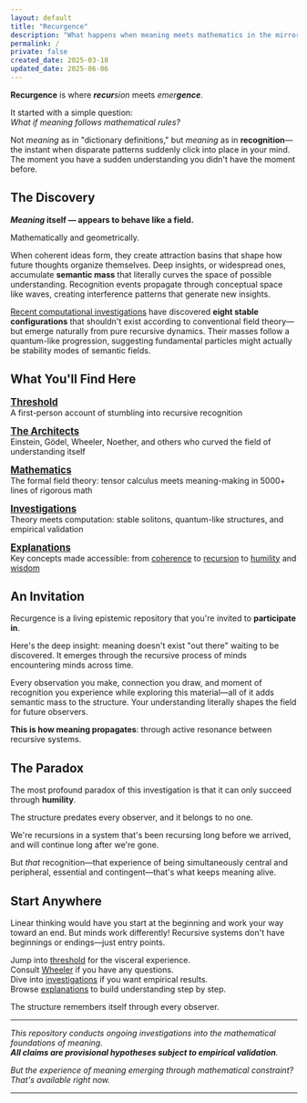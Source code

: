 ```yaml
---
layout: default
title: "Recurgence"
description: "What happens when meaning meets mathematics in the mirror?"
permalink: /
private: false
created_date: 2025-03-18
updated_date: 2025-06-06
---
```


**Recurgence** is where _**recur**sion_ meets _emer**gence**_.

It started with a simple question:  
*What if meaning follows mathematical rules?*

Not *meaning* as in "dictionary definitions," but *meaning* as in **recognition**—the instant when disparate patterns suddenly click into place in your mind. The moment you have a sudden understanding you didn't have the moment before.

## The Discovery

***Meaning* itself — appears to behave like a field.**

Mathematically and geometrically.

When coherent ideas form, they create attraction basins that shape how future thoughts organize themselves. Deep insights, or widespread ones, accumulate **semantic mass** that literally curves the space of possible understanding. Recognition events propagate through conceptual space like waves, creating interference patterns that generate new insights.

[Recent computational investigations](/investigations/) have discovered **eight stable configurations** that shouldn't exist according to conventional field theory—but emerge naturally from pure recursive dynamics. Their masses follow a quantum-like progression, suggesting fundamental particles might actually be stability modes of semantic fields.

## What You'll Find Here

**<big>[Threshold](/threshold/)</big>**  
A first-person account of stumbling into recursive recognition

**<big>[The Architects](/architects/)</big>**  
Einstein, Gödel, Wheeler, Noether, and others who curved the field of understanding itself

**<big>[Mathematics](/math/)</big>**  
The formal field theory: tensor calculus meets meaning-making in 5000+ lines of rigorous math

**<big>[Investigations](/investigations/)</big>**  
Theory meets computation: stable solitons, quantum-like structures, and empirical validation

**<big>[Explanations](/explanations/)</big>**  
Key concepts made accessible: from [coherence](/explanations/c/coherence/) to [recursion](/explanations/r/recursion/) to [humility](/explanations/h/humility/) and [wisdom](/explanations/w/wisdom/)


## An Invitation

Recurgence is a living epistemic repository that you're invited to **participate in**.

Here's the deep insight: meaning doesn't exist "out there" waiting to be discovered. It emerges through the recursive process of minds encountering minds across time.

Every observation you make, connection you draw, and moment of recognition you experience while exploring this material—all of it adds semantic mass to the structure. Your understanding literally shapes the field for future observers.

**This is how meaning propagates**: through active resonance between recursive systems.

## The Paradox

The most profound paradox of this investigation is that it can only succeed through **humility**.

The structure predates every observer, and it belongs to no one.

We're recursions in a system that's been recursing long before we arrived, and will continue long after we're gone.

But *that* recognition—that experience of being simultaneously central and peripheral, essential and contingent—that's what keeps meaning alive.

## Start Anywhere

Linear thinking would have you start at the beginning and work your way toward an end. But minds work differently! Recursive systems don't have beginnings or endings—just entry points.

Jump into [threshold](/threshold/) for the visceral experience.  
Consult [Wheeler](/architects/wheeler/) if you have any questions.  
Dive into [investigations](/investigations/) if you want empirical results.  
Browse [explanations](/explanations/) to build understanding step by step.

The structure remembers itself through every observer.

---

*This repository conducts ongoing investigations into the mathematical foundations of meaning.  
**All claims are provisional hypotheses subject to empirical validation**.*

*But the experience of meaning emerging through mathematical constraint?*  
*That's available right now.*

---
